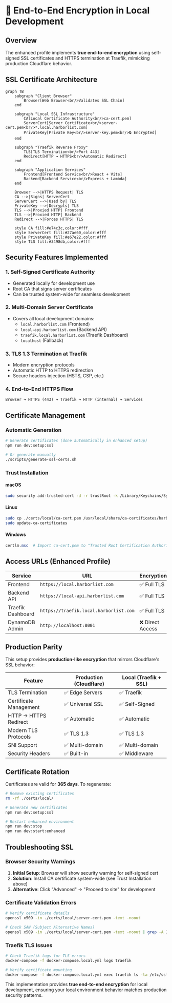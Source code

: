 # 🔐 End-to-End Encryption in Local Development

## Overview

The enhanced profile implements **true end-to-end encryption** using self-signed SSL certificates and HTTPS termination at Traefik, mimicking production Cloudflare behavior.

## SSL Certificate Architecture

```mermaid
graph TB
    subgraph "Client Browser"
        Browser[Web Browser<br/>Validates SSL Chain]
    end
    
    subgraph "Local SSL Infrastructure" 
        CA[Local Certificate Authority<br/>ca-cert.pem]
        ServerCert[Server Certificate<br/>server-cert.pem<br/>*.local.harborlist.com]
        PrivateKey[Private Key<br/>server-key.pem<br/>🔒 Encrypted]
    end
    
    subgraph "Traefik Reverse Proxy"
        TLS[TLS Termination<br/>Port 443]
        Redirect[HTTP → HTTPS<br/>Automatic Redirect]
    end
    
    subgraph "Application Services"
        Frontend[Frontend Service<br/>React + Vite]
        Backend[Backend Service<br/>Express + Lambda]
    end
    
    Browser -->|HTTPS Request| TLS
    CA -->|Signs| ServerCert
    ServerCert -->|Used by| TLS
    PrivateKey -->|Decrypts| TLS
    TLS -->|Proxied HTTP| Frontend
    TLS -->|Proxied HTTP| Backend
    Redirect -->|Forces HTTPS| TLS
    
    style CA fill:#e74c3c,color:#fff
    style ServerCert fill:#27ae60,color:#fff  
    style PrivateKey fill:#e67e22,color:#fff
    style TLS fill:#3498db,color:#fff
```

## Security Features Implemented

### 1. **Self-Signed Certificate Authority**
- Generated locally for development use
- Root CA that signs server certificates
- Can be trusted system-wide for seamless development

### 2. **Multi-Domain Server Certificate**
- Covers all local development domains:
  - `local.harborlist.com` (Frontend)
  - `local-api.harborlist.com` (Backend API)
  - `traefik.local.harborlist.com` (Traefik Dashboard)
  - `localhost` (Fallback)

### 3. **TLS 1.3 Termination at Traefik**
- Modern encryption protocols
- Automatic HTTP to HTTPS redirection
- Secure headers injection (HSTS, CSP, etc.)

### 4. **End-to-End HTTPS Flow**
```
Browser → HTTPS (443) → Traefik → HTTP (internal) → Services
```

## Certificate Management

### Automatic Generation
```bash
# Generate certificates (done automatically in enhanced setup)
npm run dev:setup:ssl

# Or generate manually
./scripts/generate-ssl-certs.sh
```

### Trust Installation

#### macOS
```bash
sudo security add-trusted-cert -d -r trustRoot -k /Library/Keychains/System.keychain ./certs/local/ca-cert.pem
```

#### Linux
```bash
sudo cp ./certs/local/ca-cert.pem /usr/local/share/ca-certificates/harborlist-local-ca.crt
sudo update-ca-certificates
```

#### Windows
```powershell
certlm.msc  # Import ca-cert.pem to "Trusted Root Certification Authorities"
```

## Access URLs (Enhanced Profile)

| Service | URL | Encryption |
|---------|-----|------------|
| Frontend | `https://local.harborlist.com` | ✅ Full TLS |
| Backend API | `https://local-api.harborlist.com` | ✅ Full TLS |
| Traefik Dashboard | `https://traefik.local.harborlist.com` | ✅ Full TLS |
| DynamoDB Admin | `http://localhost:8001` | ❌ Direct Access |

## Production Parity

This setup provides **production-like encryption** that mirrors Cloudflare's SSL behavior:

| Feature | Production (Cloudflare) | Local (Traefik + SSL) |
|---------|------------------------|----------------------|
| TLS Termination | ✅ Edge Servers | ✅ Traefik |
| Certificate Management | ✅ Universal SSL | ✅ Self-Signed |
| HTTP → HTTPS Redirect | ✅ Automatic | ✅ Automatic |
| Modern TLS Protocols | ✅ TLS 1.3 | ✅ TLS 1.3 |
| SNI Support | ✅ Multi-domain | ✅ Multi-domain |
| Security Headers | ✅ Built-in | ✅ Middleware |

## Certificate Rotation

Certificates are valid for **365 days**. To regenerate:

```bash
# Remove existing certificates
rm -rf ./certs/local/

# Generate new certificates
npm run dev:setup:ssl

# Restart enhanced environment
npm run dev:stop
npm run dev:start:enhanced
```

## Troubleshooting SSL

### Browser Security Warnings
1. **Initial Setup**: Browser will show security warning for self-signed cert
2. **Solution**: Install CA certificate system-wide (see Trust Installation above)
3. **Alternative**: Click "Advanced" → "Proceed to site" for development

### Certificate Validation Errors
```bash
# Verify certificate details
openssl x509 -in ./certs/local/server-cert.pem -text -noout

# Check SAN (Subject Alternative Names)
openssl x509 -in ./certs/local/server-cert.pem -text -noout | grep -A 1 "Subject Alternative Name"
```

### Traefik TLS Issues
```bash
# Check Traefik logs for TLS errors
docker-compose -f docker-compose.local.yml logs traefik

# Verify certificate mounting
docker-compose -f docker-compose.local.yml exec traefik ls -la /etc/ssl/certs/
```

This implementation provides **true end-to-end encryption** for local development, ensuring your local environment behavior matches production security patterns.